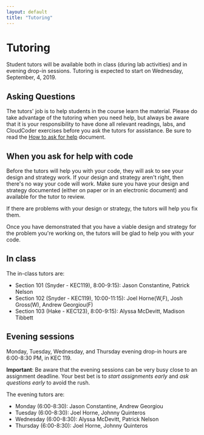 ```yaml
---
layout: default
title: "Tutoring"
---
```


# Tutoring

Student tutors will be available both in class (during lab activities) and in evening drop-in sessions.  Tutoring is expected to start on Wednesday, September, 4, 2019.

## Asking Questions

The tutors' job is to help students in the course learn the material.  Please do take advantage of the tutoring when you need help, but always be aware that it is your responsibility to have done all relevant readings, labs, and CloudCoder exercises before you ask the tutors for assistance.  Be sure to read the [How to ask for help](HowToAskForHelp.html) document.

## When you ask for help with code

Before the tutors will help you with your code, they will ask to see your design and strategy work.  If your design and strategy aren't right, then there's no way your code will work.  Make sure you have your design and strategy documented (either on paper or in an electronic document) and available for the tutor to review.

If there are problems with your design or strategy, the tutors will help you fix them.

Once you have demonstrated that you have a viable design and strategy for the problem you're working on, the tutors will be glad to help you with your code.

## In class

The in-class tutors are:

* Section 101 (Snyder - KEC119),  8:00-9:15):  Jason Constantine, Patrick Nelson
* Section 102 (Snyder - KEC119), 10:00-11:15): Joel Horne(W,F), Josh Gross(W), Andrew Georgiou(F)
* Section 103 (Hake - KEC123),    8:00-9:15):  Alyssa McDevitt, Madison Tibbett 

## Evening sessions

Monday, Tuesday, Wednesday, and Thursday evening drop-in hours are 6:00-8:30 PM, in KEC 119.

**Important**: Be aware that the evening sessions can be very busy close to an assignment deadline.  Your best bet is to *start assignments early* and *ask questions early* to avoid the rush.

The evening tutors are:

* Monday    (6:00-8:30):  Jason Constantine, Andrew Georgiou 
* Tuesday   (6:00-8:30):  Joel Horne, Johnny Quinteros
* Wednesday (6:00-8:30):  Alyssa McDevitt, Patrick Nelson
* Thursday  (6:00-8:30):  Joel Horne, Johnny Quinteros

<!-- vim:set wrap: ­-->
<!-- vim:set linebreak: -->
<!-- vim:set nolist: -->
